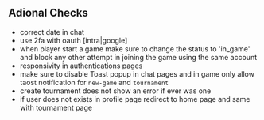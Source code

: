 ## Adional Checks

- correct date in chat
- use 2fa with oauth [intra|google]
- when player start a game make sure to change the status to 'in_game' and block any other attempt in joining the game using the same account
- responsivity in authentications pages
- make sure to disable Toast popup in chat pages and in game only allow taost notification for `new-game` and `tournament`
- create tournament does not show an error if ever was one
- if user does not exists in profile page redirect to home page and same with tournament page